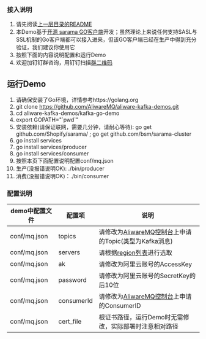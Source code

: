 ### 接入说明

1. 请先阅读[上一层目录的README](https://github.com/AliwareMQ/aliware-kafka-demos)
2. 本Demo基于[开源 sarama GO客户端](https://github.com/Shopify/sarama)开发；虽然理论上来说任何支持SASL与SSL机制的Go客户端都可以接入进来，但该GO客户端已经在生产中得到充分验证，我们建议你使用它
3. 按照下面的内容说明配置和运行Demo
4. 欢迎加钉钉群咨询，用钉钉扫描[群二维码](http://img3.tbcdn.cn/5476e8b07b923/TB1HEQgQpXXXXbdXVXXXXXXXXXX)

## 运行Demo
1. 请确保安装了Go环境，详情参考https://golang.org
2. git clone https://github.com/AliwareMQ/aliware-kafka-demos.git
3. cd aliware-kafka-demos/kafka-go-demo
4. export GOPATH="\`pwd\`"
5. 安装依赖(请保证联网，需要几分钟，请耐心等待): go get github.com/Shopify/sarama/ ; go get github.com/bsm/sarama-cluster
6. go install services
7. go install services/producer
8. go install services/consumer
9. 按照本页下面配置说明配置conf/mq.json
10. 生产(没报错说明OK): ./bin/producer
11. 消费(没报错说明OK)：./bin/consumer

### 配置说明

| demo中配置文件 | 配置项 | 说明 |
| --- | --- | --- |
| conf/mq.json | topics | 请修改为[AliwareMQ控制台](https://help.aliyun.com/document_detail/29536.html)上申请的Topic(类型为Kafka消息) |
| conf/mq.json | servers | 请根据[region列表](https://github.com/AliwareMQ/aliware-kafka-demos)进行选取 |
| conf/mq.json  | ak | 请修改为阿里云账号的AccessKey |
| conf/mq.json  | password | 请修改为阿里云账号的SecretKey的后10位 |
| conf/mq.json  | consumerId | 请修改为[AliwareMQ控制台](https://help.aliyun.com/document_detail/29536.html)上申请的ConsumerID |
| conf/mq.json  | cert_file | 根证书路径，运行Demo时无需修改，实际部署时注意相对路径 |








